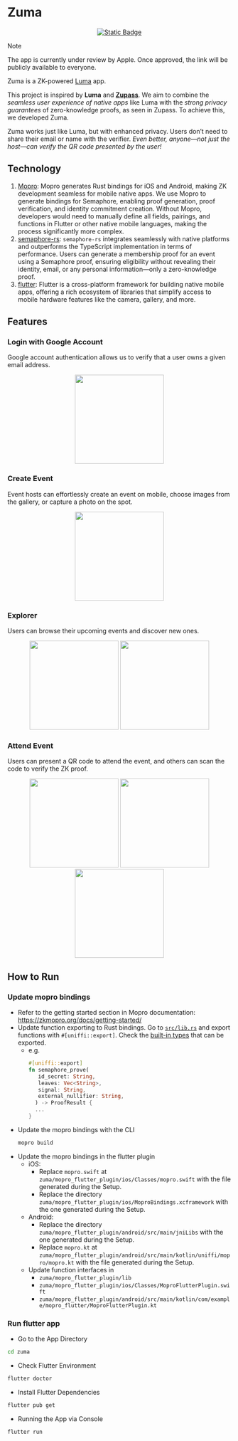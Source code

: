 # Zuma

<p align="center">
<a href="https://testflight.apple.com/join/ZmHHSrmP">
<img alt="Static Badge" src="https://img.shields.io/badge/iOS_TestFlight-Zuma-0171e3?style=for-the-badge">
</a>
</p>

> [!NOTE]  
> The app is currently under review by Apple. Once approved, the link will be publicly available to everyone.


Zuma is a ZK-powered [Luma](https://lu.ma/) app.

This project is inspired by **Luma** and [**Zupass**](https://github.com/proofcarryingdata/zupass). We aim to combine the _seamless user experience of native apps_ like Luma with the _strong privacy guarantees_ of zero-knowledge proofs, as seen in Zupass. To achieve this, we developed Zuma.

Zuma works just like Luma, but with enhanced privacy. Users don’t need to share their email or name with the verifier. _Even better, anyone—not just the host—can verify the QR code presented by the user!_

## Technology

1. [Mopro](https://github.com/zkmopro/mopro): Mopro generates Rust bindings for iOS and Android, making ZK development seamless for mobile native apps. We use Mopro to generate bindings for Semaphore, enabling proof generation, proof verification, and identity commitment creation. Without Mopro, developers would need to manually define all fields, pairings, and functions in Flutter or other native mobile languages, making the process significantly more complex.
2. [semaphore-rs](https://github.com/worldcoin/semaphore-rs): `semaphore-rs` integrates seamlessly with native platforms and outperforms the TypeScript implementation in terms of performance. Users can generate a membership proof for an event using a Semaphore proof, ensuring eligibility without revealing their identity, email, or any personal information—only a zero-knowledge proof.
3. [flutter](https://flutter.dev/): Flutter is a cross-platform framework for building native mobile apps, offering a rich ecosystem of libraries that simplify access to mobile hardware features like the camera, gallery, and more.

## Features

### Login with Google Account

Google account authentication allows us to verify that a user owns a given email address.

<p align="center">
<img src="img/auth.PNG" width="200px"/>
</p>

### Create Event

Event hosts can effortlessly create an event on mobile, choose images from the gallery, or capture a photo on the spot.

<p align="center">
<img src="img/createEvent.PNG" width="200px"/>
</p>

### Explorer

Users can browse their upcoming events and discover new ones.

<p align="center">
<img src="img/myEvents.PNG" width="200px"/>
<img src="img/explore.PNG" width="200px"/>
</p>

### Attend Event

Users can present a QR code to attend the event, and others can scan the code to verify the ZK proof.

<p align="center">
<img src="img/qrcode.PNG" width="200px"/>
<img src="img/scan.PNG" width="200px"/>
<img src="img/verify.PNG" width="200px"/>
</p>

## How to Run

### Update mopro bindings

-   Refer to the getting started section in Mopro documentation: https://zkmopro.org/docs/getting-started/
-   Update function exporting to Rust bindings. Go to [`src/lib.rs`](src/lib.rs) and export functions with `#[uniffi::export]`. Check the [built-in types](https://mozilla.github.io/uniffi-rs/latest/types/builtin_types.html) that can be exported.
    - e.g.
      ```rs
      #[uniffi::export]
      fn semaphore_prove(
         id_secret: String,
         leaves: Vec<String>,
         signal: String,
         external_nullifier: String,
        ) -> ProofResult {
        ...
      }
      ```
-   Update the mopro bindings with the CLI
    ```sh
    mopro build
    ```
-   Update the mopro bindings in the flutter plugin
    -   iOS:
        -   Replace `mopro.swift` at `zuma/mopro_flutter_plugin/ios/Classes/mopro.swift` with the file generated during the Setup.
        -   Replace the directory `zuma/mopro_flutter_plugin/ios/MoproBindings.xcframework` with the one generated during the Setup.
    -   Android:
        -   Replace the directory `zuma/mopro_flutter_plugin/android/src/main/jniLibs` with the one generated during the Setup.
        -   Replace `mopro.kt` at `zuma/mopro_flutter_plugin/android/src/main/kotlin/uniffi/mopro/mopro.kt` with the file generated during the Setup.
    -   Update function interfaces in
        -   `zuma/mopro_flutter_plugin/lib`
        -   `zuma/mopro_flutter_plugin/ios/Classes/MoproFlutterPlugin.swift`
        -   `zuma/mopro_flutter_plugin/android/src/main/kotlin/com/example/mopro_flutter/MoproFlutterPlugin.kt`

### Run flutter app

-   Go to the App Directory

```sh
cd zuma
```

-   Check Flutter Environment

```sh
flutter doctor
```

-   Install Flutter Dependencies

```sh
flutter pub get
```

-   Running the App via Console

```sh
flutter run
```
